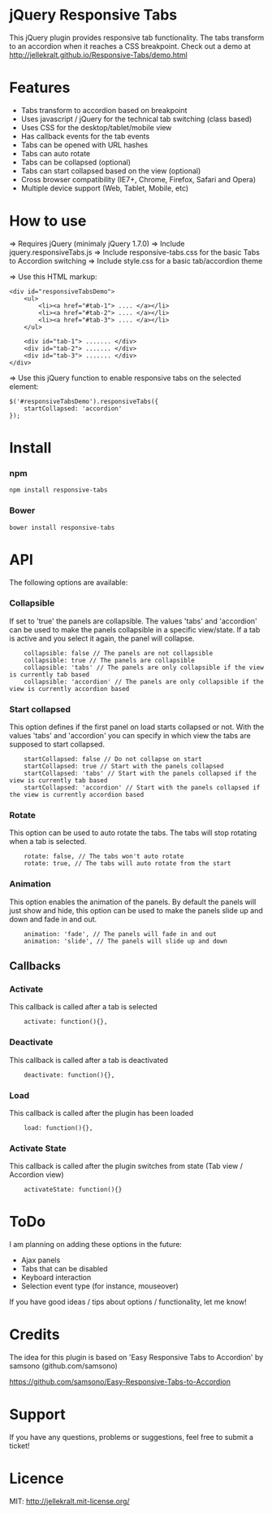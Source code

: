 jQuery Responsive Tabs
==============

This jQuery plugin provides responsive tab functionality. The tabs transform to an accordion when it reaches a CSS breakpoint.
Check out a demo at http://jellekralt.github.io/Responsive-Tabs/demo.html

Features
=========

+ Tabs transform to accordion based on breakpoint
+ Uses javascript / jQuery for the technical tab switching (class based)
+ Uses CSS for the desktop/tablet/mobile view
+ Has callback events for the tab events
+ Tabs can be opened with URL hashes
+ Tabs can auto rotate
+ Tabs can be collapsed (optional)
+ Tabs can start collapsed based on the view (optional)
+ Cross browser compatibility (IE7+, Chrome, Firefox, Safari and Opera)
+ Multiple device support (Web, Tablet, Mobile, etc)


How to use
==========

=> Requires jQuery (minimaly jQuery 1.7.0)
=> Include jquery.responsiveTabs.js
=> Include responsive-tabs.css for the basic Tabs to Accordion switching
=> Include style.css for a basic tab/accordion theme

=> Use this HTML markup:

    <div id="responsiveTabsDemo">
        <ul>
            <li><a href="#tab-1"> .... </a></li>
            <li><a href="#tab-2"> .... </a></li>
            <li><a href="#tab-3"> .... </a></li>
        </ul>

        <div id="tab-1"> ....... </div>
        <div id="tab-2"> ....... </div>
        <div id="tab-3"> ....... </div>
    </div>

=> Use this jQuery function to enable responsive tabs on the selected element:

    $('#responsiveTabsDemo').responsiveTabs({
        startCollapsed: 'accordion'
    });

Install
=======

### npm

    npm install responsive-tabs
    
### Bower

    bower install responsive-tabs
    
    
API
===

The following options are available:

### Collapsible
If set to 'true' the panels are collapsible. The values 'tabs' and 'accordion' can be used to make the panels collapsible in a specific view/state. If a tab is active and you select it again, the panel will collapse.

        collapsible: false // The panels are not collapsible
        collapsible: true // The panels are collapsible
        collapsible: 'tabs' // The panels are only collapsible if the view is currently tab based
        collapsible: 'accordion' // The panels are only collapsible if the view is currently accordion based

### Start collapsed
This option defines if the first panel on load starts collapsed or not. With the values 'tabs' and 'accordion' you can specify in which view the tabs are supposed to start collapsed.

        startCollapsed: false // Do not collapse on start
        startCollapsed: true // Start with the panels collapsed
        startCollapsed: 'tabs' // Start with the panels collapsed if the view is currently tab based
        startCollapsed: 'accordion' // Start with the panels collapsed if the view is currently accordion based

### Rotate
This option can be used to auto rotate the tabs. The tabs will stop rotating when a tab is selected.

        rotate: false, // The tabs won't auto rotate
        rotate: true, // The tabs will auto rotate from the start

### Animation
This option enables the animation of the panels. By default the panels will just show and hide, this option can be used to make the panels slide up and down and fade in and out.

        animation: 'fade', // The panels will fade in and out
        animation: 'slide', // The panels will slide up and down

Callbacks
---------

### Activate
This callback is called after a tab is selected

        activate: function(){},

### Deactivate
This callback is called after a tab is deactivated

        deactivate: function(){},

### Load
This callback is called after the plugin has been loaded

        load: function(){},

### Activate State
This callback is called after the plugin switches from state (Tab view / Accordion view)

        activateState: function(){}

ToDo
====
I am planning on adding these options in the future:
- Ajax panels
- Tabs that can be disabled
- Keyboard interaction
- Selection event type (for instance, mouseover)

If you have good ideas / tips about options / functionality, let me know!

Credits
=========
The idea for this plugin is based on 'Easy Responsive Tabs to Accordion' by samsono (github.com/samsono)

https://github.com/samsono/Easy-Responsive-Tabs-to-Accordion

Support
=======
If you have any questions, problems or suggestions, feel free to submit a ticket!

Licence
=======
MIT: http://jellekralt.mit-license.org/
